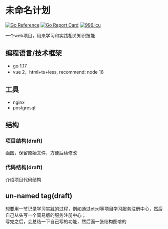 # 未命名计划

[![Go Reference](https://pkg.go.dev/badge/github.com/mats9693/unnamed_plan.svg)](https://pkg.go.dev/github.com/mats9693/unnamed_plan)
[![Go Report Card](https://goreportcard.com/badge/github.com/mats9693/unnamed_plan)](https://goreportcard.com/report/github.com/mats9693/unnamed_plan)
[![996.icu](https://img.shields.io/badge/link-996.icu-red.svg)](https://996.icu)

一个web项目，用来学习和实践相关知识技能

## 编程语言/技术框架

- go 1.17
- vue 2，html+ts+less, recommend: node 16

## 工具

- nginx
- postgresql

## 结构

### 项目结构(draft)

画图，保留原始文件，方便后续修改

### 代码结构(draft)

介绍项目代码结构

## un-named tag(draft)

想要用一节记录学习实践的过程，例如通过etcd等项目学习服务注册中心，然后自己从头写一个简易版的服务注册中心；  
写完之后，会总结一下自己写的功能，然后画一张结构图啥的
